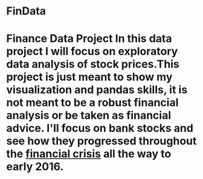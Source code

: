 # FinData
# Finance Data Project   In this data project I will focus on exploratory data analysis of stock prices.This project is just meant to show my visualization and pandas skills, it is not meant to be a robust financial analysis or be taken as financial advice.  I'll focus on bank stocks and see how they progressed throughout the [financial crisis](https://en.wikipedia.org/wiki/Financial_crisis_of_2007%E2%80%9308) all the way to early 2016.
